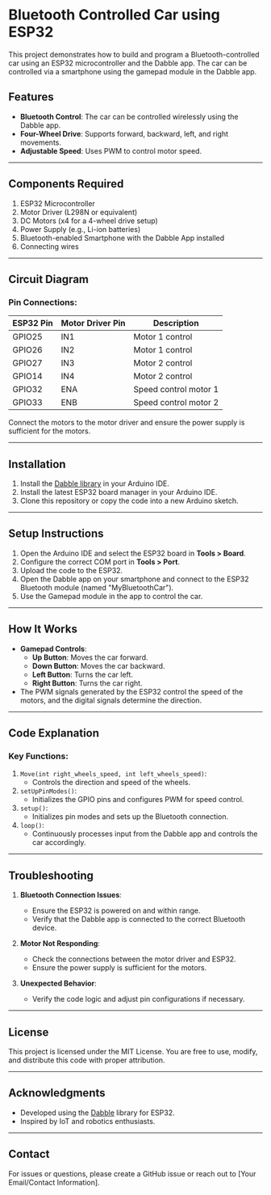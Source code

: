 # Bluetooth Controlled Car using ESP32

This project demonstrates how to build and program a Bluetooth-controlled car using an ESP32 microcontroller and the Dabble app. The car can be controlled via a smartphone using the gamepad module in the Dabble app.

## Features
- **Bluetooth Control**: The car can be controlled wirelessly using the Dabble app.
- **Four-Wheel Drive**: Supports forward, backward, left, and right movements.
- **Adjustable Speed**: Uses PWM to control motor speed.

---

## Components Required
1. ESP32 Microcontroller
2. Motor Driver (L298N or equivalent)
3. DC Motors (x4 for a 4-wheel drive setup)
4. Power Supply (e.g., Li-ion batteries)
5. Bluetooth-enabled Smartphone with the Dabble App installed
6. Connecting wires

---

## Circuit Diagram
### Pin Connections:
| ESP32 Pin | Motor Driver Pin | Description         |
|-----------|------------------|---------------------|
| GPIO25    | IN1              | Motor 1 control     |
| GPIO26    | IN2              | Motor 1 control     |
| GPIO27    | IN3              | Motor 2 control     |
| GPIO14    | IN4              | Motor 2 control     |
| GPIO32    | ENA              | Speed control motor 1 |
| GPIO33    | ENB              | Speed control motor 2 |

Connect the motors to the motor driver and ensure the power supply is sufficient for the motors.

---

## Installation
1. Install the [Dabble library](https://play.google.com/store/apps/details?id=com.STEMpedia.Dabble) in your Arduino IDE.
2. Install the latest ESP32 board manager in your Arduino IDE.
3. Clone this repository or copy the code into a new Arduino sketch.

---

## Setup Instructions
1. Open the Arduino IDE and select the ESP32 board in **Tools > Board**.
2. Configure the correct COM port in **Tools > Port**.
3. Upload the code to the ESP32.
4. Open the Dabble app on your smartphone and connect to the ESP32 Bluetooth module (named "MyBluetoothCar").
5. Use the Gamepad module in the app to control the car.

---

## How It Works
- **Gamepad Controls**:
  - **Up Button**: Moves the car forward.
  - **Down Button**: Moves the car backward.
  - **Left Button**: Turns the car left.
  - **Right Button**: Turns the car right.
- The PWM signals generated by the ESP32 control the speed of the motors, and the digital signals determine the direction.

---

## Code Explanation
### Key Functions:
1. `Move(int right_wheels_speed, int left_wheels_speed)`:
   - Controls the direction and speed of the wheels.
2. `setUpPinModes()`:
   - Initializes the GPIO pins and configures PWM for speed control.
3. `setup()`:
   - Initializes pin modes and sets up the Bluetooth connection.
4. `loop()`:
   - Continuously processes input from the Dabble app and controls the car accordingly.

---

## Troubleshooting
1. **Bluetooth Connection Issues**:
   - Ensure the ESP32 is powered on and within range.
   - Verify that the Dabble app is connected to the correct Bluetooth device.

2. **Motor Not Responding**:
   - Check the connections between the motor driver and ESP32.
   - Ensure the power supply is sufficient for the motors.

3. **Unexpected Behavior**:
   - Verify the code logic and adjust pin configurations if necessary.

---

## License
This project is licensed under the MIT License. You are free to use, modify, and distribute this code with proper attribution.

---

## Acknowledgments
- Developed using the [Dabble](https://thestempedia.com/product/dabble/) library for ESP32.
- Inspired by IoT and robotics enthusiasts.

---

## Contact
For issues or questions, please create a GitHub issue or reach out to [Your Email/Contact Information].

